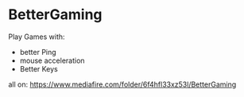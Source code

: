 # BetterGaming

Play Games with:
- better Ping
- mouse acceleration
- Better Keys


all on:
https://www.mediafire.com/folder/6f4hfl33xz53l/BetterGaming
